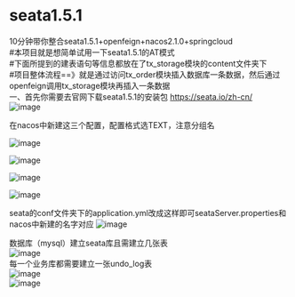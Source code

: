 # seata1.5.1
10分钟带你整合seata1.5.1+openfeign+nacos2.1.0+springcloud  
#本项目就是想简单试用一下seata1.5.1的AT模式  
#下面所提到的建表语句等信息都放在了tx_storage模块的content文件夹下  
#项目整体流程==》就是通过访问tx_order模块插入数据库一条数据，然后通过openfeign调用tx_storage模块再插入一条数据  
一、首先你需要去官网下载seata1.5.1的安装包 https://seata.io/zh-cn/  
![image](https://user-images.githubusercontent.com/76611252/188831246-0f94ae3f-453a-478c-9cde-a097ed59a257.png)




在nacos中新建这三个配置，配置格式选TEXT，注意分组名

![image](https://user-images.githubusercontent.com/76611252/188832201-ab53e0b0-3791-47e4-8116-a12a675599ea.png)

![image](https://user-images.githubusercontent.com/76611252/188832048-1c9bb47a-8b47-4cbf-890f-e2fa04187993.png)

![image](https://user-images.githubusercontent.com/76611252/188832345-caee351e-501d-4c4e-a108-0cff85f87525.png)

![image](https://user-images.githubusercontent.com/76611252/188832798-4162e29e-73ef-47ab-a089-64f2357f96a4.png)

seata的conf文件夹下的application.yml改成这样即可seataServer.properties和nacos中新建的名字对应
![image](https://user-images.githubusercontent.com/76611252/188833353-d5e931e4-872d-41b1-8e7d-0b9e84eda4c2.png)

数据库（mysql）建立seata库且需建立几张表  
![image](https://user-images.githubusercontent.com/76611252/188835231-c969de0c-b313-4477-afca-461e5a0a99ad.png)  
每一个业务库都需要建立一张undo_log表  
![image](https://user-images.githubusercontent.com/76611252/188835837-6d031a6d-b65c-460a-9611-5e982a778cd9.png)  
![image](https://user-images.githubusercontent.com/76611252/188835971-7ba560a3-6fb6-4662-bd46-2ba952b52c9b.png)


